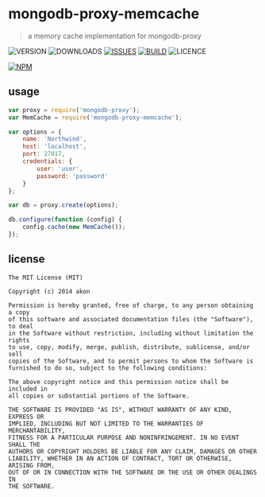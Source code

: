 # mongodb-proxy-memcache
> a memory cache implementation for mongodb-proxy

![VERSION](https://img.shields.io/npm/v/mongodb-proxy-memcache.svg)
![DOWNLOADS](https://img.shields.io/npm/dt/mongodb-proxy-memcache.svg)
[![ISSUES](https://img.shields.io/github/issues-raw/akonoupakis/mongodb-proxy-memcache.svg)](https://github.com/akonoupakis/mongodb-proxy-memcache/issues)
[![BUILD](https://api.travis-ci.org/akonoupakis/mongodb-proxy-memcache.svg?branch=master)](http://travis-ci.org/akonoupakis/mongodb-proxy-memcache)
![LICENCE](https://img.shields.io/npm/l/mongodb-proxy-memcache.svg)

[![NPM](https://nodei.co/npm/mongodb-proxy-memcache.png?downloads=true)](https://nodei.co/npm/mongodb-proxy-memcache/)

## usage

```js
var proxy = require('mongodb-proxy');
var MemCache = require('mongodb-proxy-memcache');

var options = {
    name: 'Northwind',
    host: 'localhost',
    port: 27017,
	credentials: {
		user: 'user',
		password: 'password'
	}
};

var db = proxy.create(options);

db.configure(function (config) {
    config.cache(new MemCache());
});
```


## license
```
The MIT License (MIT)

Copyright (c) 2014 akon

Permission is hereby granted, free of charge, to any person obtaining a copy
of this software and associated documentation files (the "Software"), to deal
in the Software without restriction, including without limitation the rights
to use, copy, modify, merge, publish, distribute, sublicense, and/or sell
copies of the Software, and to permit persons to whom the Software is
furnished to do so, subject to the following conditions:

The above copyright notice and this permission notice shall be included in
all copies or substantial portions of the Software.

THE SOFTWARE IS PROVIDED "AS IS", WITHOUT WARRANTY OF ANY KIND, EXPRESS OR
IMPLIED, INCLUDING BUT NOT LIMITED TO THE WARRANTIES OF MERCHANTABILITY,
FITNESS FOR A PARTICULAR PURPOSE AND NONINFRINGEMENT. IN NO EVENT SHALL THE
AUTHORS OR COPYRIGHT HOLDERS BE LIABLE FOR ANY CLAIM, DAMAGES OR OTHER
LIABILITY, WHETHER IN AN ACTION OF CONTRACT, TORT OR OTHERWISE, ARISING FROM,
OUT OF OR IN CONNECTION WITH THE SOFTWARE OR THE USE OR OTHER DEALINGS IN
THE SOFTWARE.
```